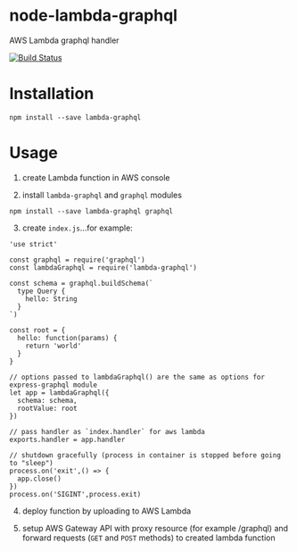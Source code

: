# node-lambda-graphql
AWS Lambda graphql handler

[![Build Status](https://travis-ci.org/jakubknejzlik/node-lambda-graphql.svg?branch=master)](https://travis-ci.org/jakubknejzlik/node-lambda-graphql)

# Installation

```npm install --save lambda-graphql```

# Usage

1) create Lambda function in AWS console

2) install `lambda-graphql` and `graphql` modules

```npm install --save lambda-graphql graphql```

3) create `index.js`...for example:

```
'use strict'

const graphql = require('graphql')
const lambdaGraphql = require('lambda-graphql')

const schema = graphql.buildSchema(`
  type Query {
    hello: String
  }
`)

const root = {
  hello: function(params) {
    return 'world'
  }
}

// options passed to lambdaGraphql() are the same as options for express-graphql module
let app = lambdaGraphql({
  schema: schema,
  rootValue: root
})

// pass handler as `index.handler` for aws lambda
exports.handler = app.handler

// shutdown gracefully (process in container is stopped before going to "sleep")
process.on('exit',() => {
  app.close()
})
process.on('SIGINT',process.exit)
```

4) deploy function by uploading to AWS Lambda

5) setup AWS Gateway API with proxy resource (for example /graphql) and forward requests (`GET` and `POST` methods) to created lambda function
